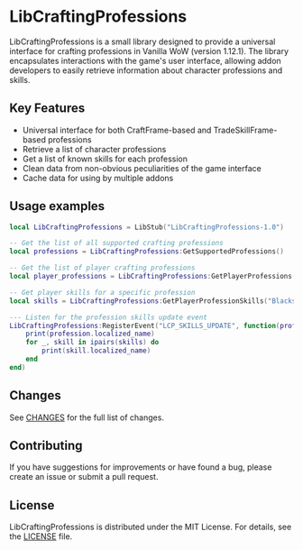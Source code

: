 # LibCraftingProfessions

LibCraftingProfessions is a small library designed to provide a universal interface for crafting professions in Vanilla WoW (version 1.12.1). The library encapsulates interactions with the game's user interface, allowing addon developers to easily retrieve information about character professions and skills.

## Key Features

- Universal interface for both CraftFrame-based and TradeSkillFrame-based professions
- Retrieve a list of character professions
- Get a list of known skills for each profession
- Clean data from non-obvious peculiarities of the game interface
- Cache data for using by multiple addons

## Usage examples

```lua
local LibCraftingProfessions = LibStub("LibCraftingProfessions-1.0")

-- Get the list of all supported crafting professions
local professions = LibCraftingProfessions:GetSupportedProfessions()

-- Get the list of player crafting professions
local player_professions = LibCraftingProfessions:GetPlayerProfessions()

-- Get player skills for a specific profession
local skills = LibCraftingProfessions:GetPlayerProfessionSkills("Blacksmithing")

--- Listen for the profession skills update event
LibCraftingProfessions:RegisterEvent("LCP_SKILLS_UPDATE", function(profession, skills)
    print(profession.localized_name)
    for _, skill in ipairs(skills) do
        print(skill.localized_name)
    end
end)
```
## Changes

See [CHANGES](CHANGES.md) for the full list of changes.

## Contributing

If you have suggestions for improvements or have found a bug, please create an issue or submit a pull request.

## License

LibCraftingProfessions is distributed under the MIT License. For details, see the [LICENSE](LICENSE) file.
